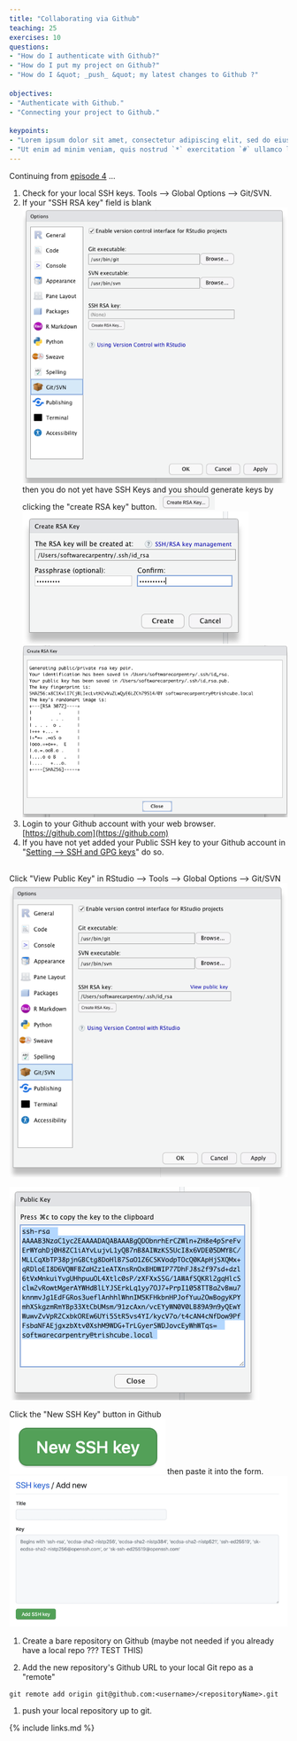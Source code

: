 ```yaml
---
title: "Collaborating via Github"
teaching: 25
exercises: 10
questions:
- "How do I authenticate with Github?"
- "How do I put my project on Github?"
- "How do I &quot; _push_ &quot; my latest changes to Github ?"

objectives:
- "Authenticate with Github."
- "Connecting your project to Github."

keypoints:
- "Lorem ipsum dolor sit amet, consectetur adipiscing elit, sed do eiusmod tempor `incididunt` ut labore (i.e. et dolore magna aliqua)."
- "Ut enim ad minim veniam, quis nostrud `*` exercitation `#` ullamco laboris nisi ut aliquip ex ea commodo consequat."
---
```


Continuing from [episode 4](../04-good-project/) ...

1. Check for your local SSH keys.  Tools --> Global Options --> Git/SVN.  
1. If your "SSH RSA key" field is blank ![](../fig/09-rstudio-global-options-git-no-ssh-keys.png) then you do not yet have SSH Keys and you should generate keys by clicking the "create RSA key" button.  ![](../fig/09-rstudio-create-rsa-key-button.png)
![](../fig/09-rstudio-create-rsa-key-set-passphrase.png) 
![](../fig/09-rstudio-create-rsa-key-result.png)
1. Login to your Github account with your web browser. [https://github.com](https://github.com)
1. If you have not yet added your Public SSH key to your Github account in "[Setting --> SSH and GPG keys](https://github.com/settings/keys)" do so.  <br><br>

Click "View Public Key" in RStudio --> Tools --> Global Options --> Git/SVN
![](../fig/09-rstudio-global-options-git-with-ssh-keys.png)

![](../fig/09-rstudio-public-key-display.png)

Click the "New SSH Key" button in Github 
![](../fig/09-github-add-new-ssh-key-button.png)
then paste it into the form.
![](../fig/09-github-add-new-ssh-key.png)


1. Create a bare repository on Github (maybe not needed if you already have a local repo ??? TEST THIS)

1. Add the new repository's Github URL to your local Git repo as a "remote" 

```
git remote add origin git@github.com:<username>/<repositoryName>.git
```

1. push your local repository up to git.


{% include links.md %}
